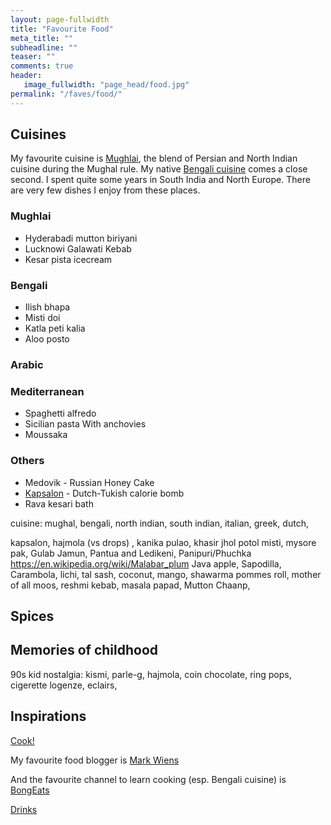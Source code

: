 ```yaml
---
layout: page-fullwidth
title: "Favourite Food"
meta_title: ""
subheadline: ""
teaser: ""
comments: true
header:
   image_fullwidth: "page_head/food.jpg"
permalink: "/faves/food/"
---
```


## Cuisines

My favourite cuisine is [Mughlai](https://en.wikipedia.org/wiki/Mughlai_cuisine), the blend of Persian and North Indian cuisine during the Mughal rule. My native [Bengali cuisine](https://en.wikipedia.org/wiki/Bengali_cuisine) comes a close second. I spent quite some years in South India and North Europe. There are very few dishes I enjoy from these places.

### Mughlai

* Hyderabadi mutton biriyani
* Lucknowi Galawati Kebab
* Kesar pista icecream

### Bengali

* Ilish bhapa
* Misti doi
* Katla peti kalia
* Aloo posto

### Arabic

### Mediterranean

* Spaghetti alfredo
* Sicilian pasta With anchovies
* Moussaka

### Others

* Medovik - Russian Honey Cake
* [Kapsalon](https://dutchreview.com/culture/food/the-kapsalon-a-simple-dish-with-a-multicultural-twist/) - Dutch-Tukish calorie bomb
* Rava kesari bath

cuisine: mughal, bengali, north indian, south indian, italian, greek, dutch,

kapsalon, hajmola (vs drops)
, kanika pulao, khasir jhol
potol misti, mysore pak, Gulab Jamun, Pantua and Ledikeni, Panipuri/Phuchka
https://en.wikipedia.org/wiki/Malabar_plum
Java apple, Sapodilla, Carambola, lichi, tal sash, coconut, mango,
shawarma pommes roll, mother of all moos, reshmi kebab,
masala papad, Mutton Chaanp,

## Spices


## Memories of childhood

90s kid nostalgia: kismi, parle-g, hajmola, coin chocolate, ring pops, cigerette logenze, eclairs,

## Inspirations

[Cook!](https://www.scientificamerican.com/article/food-for-thought-was-cooking-a-pivotal-step-in-human-evolution/)

My favourite food blogger is [Mark Wiens](https://www.youtube.com/c/MarkWiens)

And the favourite channel to learn cooking (esp. Bengali cuisine) is [BongEats](https://www.bongeats.com/)

[Drinks](/faves/drinks/)